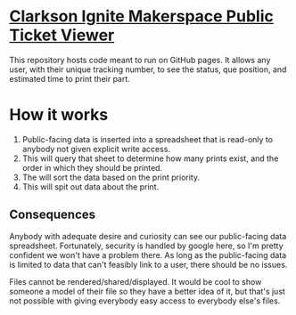 # [Clarkson Ignite Makerspace Public Ticket Viewer](https://cu-makerspace.github.io/public-ticket-viewer/)

This repository hosts code meant to run on GitHub pages. It allows any user, with their unique tracking number, to see the status, que position, and estimated time to print their part.

# How it works

1. Public-facing data is inserted into a spreadsheet that is read-only to anybody not given explicit write access.
2. This will query that sheet to determine how many prints exist, and the order in which they should be printed.
3. The will sort the data based on the print priority.
4. This will spit out data about the print.

## **Consequences**

Anybody with adequate desire and curiosity can see our public-facing data spreadsheet. Fortunately, security is handled by google here, so I'm pretty confident we won't have a problem there. As long as the public-facing data is limited to data that can't feasibly link to a user, there should be no issues.

Files cannot be rendered/shared/displayed. It would be cool to show someone a model of their file so they have a better idea of it, but that's just not possible with giving everybody easy access to everybody else's files.
